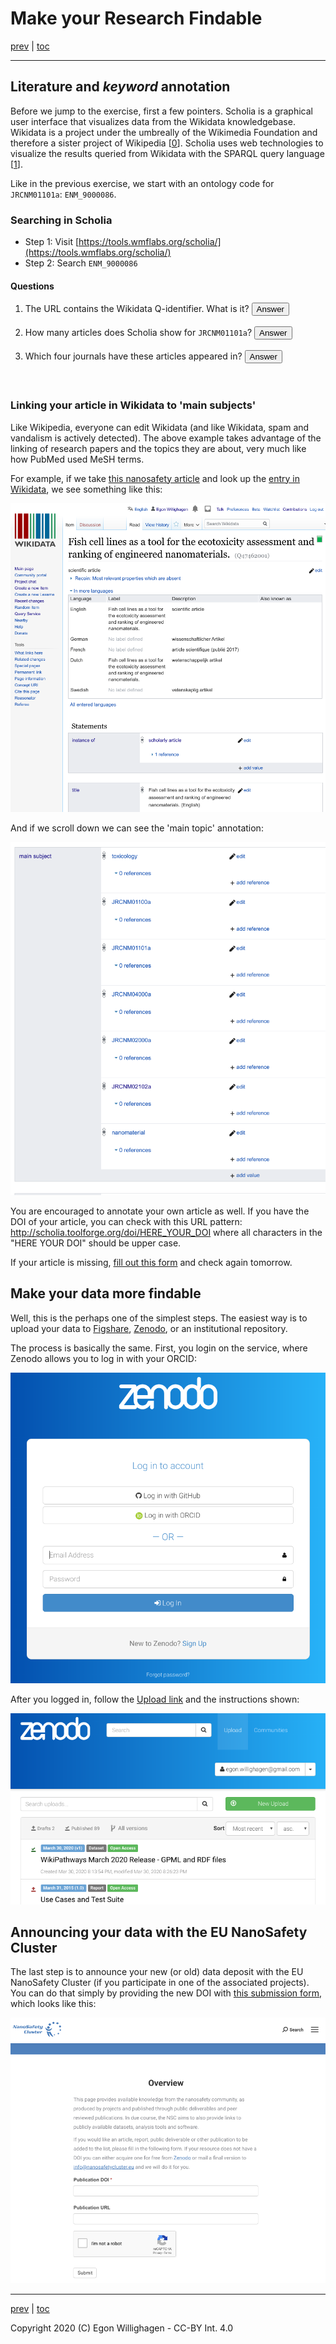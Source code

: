 # Make your Research Findable

[prev](SpreadsheetAnnotation2.md) | [toc](./README.md)

<script>
  function toggleAnswer(id) {
  var answer = document.getElementById(id);
  if (answer.style.visibility === "hidden" ||
      answer.style.visibility === "none") {
    answer.style.visibility = "visible";
  } else {
    answer.style.visibility = "hidden";
  }
}
</script>

---

## Literature and *keyword* annotation

Before we jump to the exercise, first a few pointers.
Scholia is a graphical user interface that visualizes data from the Wikidata knowledgebase.
Wikidata is a project under the umbreally of the Wikimedia Foundation and therefore a sister
project of Wikipedia [[0](https://elifesciences.org/articles/52614)].
Scholia uses web technologies to visualize the results queried
from Wikidata with the SPARQL query language [[1](https://riojournal.com/article/35820/)].

Like in the previous exercise, we start with an ontology code for `JRCNM01101a`: `ENM_9000086`.

### Searching in Scholia

* Step 1: Visit [https://tools.wmflabs.org/scholia/](https://tools.wmflabs.org/scholia/)
* Step 2: Search `ENM_9000086`

#### Questions

1. The URL contains the Wikidata Q-identifier. What is it? <button onclick="toggleAnswer('q1')">Answer</button><span id="q1" style="visibility: hidden">Q47462008</span>
2. How many articles does Scholia show for `JRCNM01101a`? <button onclick="toggleAnswer('q2')">Answer</button><span id="q2" style="visibility: hidden">At the time of writing: four.</span>
3. Which four journals have these articles appeared in? <button onclick="toggleAnswer('q3')">Answer</button><span id="q3" style="visibility: hidden">Toxicology in Vitro, Scientific Reports, Regulatory Toxicology and Pharmacology, and PLoS ONE.</span>

### Linking your article in Wikidata to 'main subjects'

Like Wikipedia, everyone can edit Wikidata (and like Wikidata, spam and vandalism is actively detected).
The above example takes advantage of the linking of research papers and the topics they are about,
very much like how PubMed used MeSH terms.

For example, if we take [this nanosafety article](https://doi.org/10.1016/J.YRTPH.2017.09.029) and look up
the [entry in Wikidata](https://www.wikidata.org/wiki/Q47462001), we see something like this:

![Wikidata entry Q47462001](wikidata1.png)

And if we scroll down we can see the 'main topic' annotation:

![Main topic annotation of Q47462001](wikidata2.png)

You are encouraged to annotate your own article as well. If you have the DOI of your article,
you can check with this URL pattern: http://scholia.toolforge.org/doi/HERE_YOUR_DOI where
all characters in the "HERE YOUR DOI" should be upper case.

If your article is missing, [fill out this form](https://forms.gle/uKmwm9MBFamY4sHJ6) and check
again tomorrow.

## Make your data more findable

Well, this is the perhaps one of the simplest steps. The easiest way is to upload your data
to [Figshare](https://figshare.com/), [Zenodo](https://zenodo.org/), or an institutional repository.

The process is basically the same. First, you login on the service, where Zenodo allows you to
log in with your ORCID:

![Zenodo login page](zenodo_login.png)

After you logged in, follow the [Upload link](https://zenodo.org/deposit) and the instructions shown:

![Zenodo upload page](zenodo_upload.png)

## Announcing your data with the EU NanoSafety Cluster

The last step is to announce your new (or old) data deposit with the EU NanoSafety Cluster
(if you participate in one of the associated projects). You can do that simply by providing the
new DOI with [this submission form](https://www.nanosafetycluster.eu/outputs/public-deliverables-publications/), which looks like this:

![NSC Submission page](eunsc_doi_announce.png)

---

[prev](SpreadsheetAnnotation2.md) | [toc](./README.md)

Copyright 2020 (C) Egon Willighagen - CC-BY Int. 4.0
